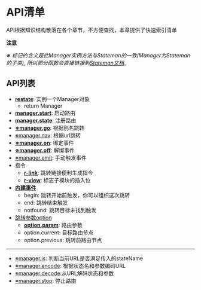 
# API清单

API根据知识结构散落在各个章节，不方便查找，本章提供了快速索引清单

__注意__

_**※** 标记的含义是此Manager实例方法与Stateman的一致(Manager为Stateman的子类), 所以部分函数会直接链接到[Stateman文档](https://leeluolee.github.io/stateman)__



## API列表

- **[restate](./core/route.md#api-restate)**: 实例一个Manager对象
    - return Manager
- **[manager.start](./core/boot.md#api-manager.start)**: 启动路由
- **[manager.state](./core/route.md#api-manager.state)**: 注册路由
- **[※manager.go](./core/boot.md#api-manager.start)**: 根据别名跳转
- [※manager.nav](./core/boot.md#api-manager.start): 根据url跳转
- **[※manager.on](https://leeluolee.github.io/stateman/?doc=API&lang=zh#stateman-文档-api-statemanon)**: 绑定事件
- **[※manager.off](https://leeluolee.github.io/stateman/?doc=API&lang=zh#stateman-文档-api-statemanoff)**: 解绑事件
- [※manager.emit](https://leeluolee.github.io/stateman/?doc=API&lang=zh#stateman-文档-api-statemanemit): 手动触发事件
- 指令
    - **[r-link](./core/view.md#r-link)**: 跳转链接便利生成指令
    - **[r-view](./core/view.md#r-view)**: 标志子模块的插入位
- **[内建事件](./docs/core/event.md)**
    - begin: 跳转开始前触发，你可以组织这次跳转
    - end: 跳转结束触发
    - notfound: 跳转目标未找到触发
- [跳转参数option](./core/option.md)
    - **[option.param](./core/match.md)**: 路由参数
    - option.current: 目标路由节点
    - option.previous: 跳转前路由节点

-------

- [※manager.is](https://leeluolee.github.io/stateman/?doc=API&lang=zh#stateman-文档-api-statemanis): 判断当前URL是否满足传入的stateName
- [※manager.encode](https://leeluolee.github.io/stateman/?doc=API&lang=zh#stateman-文档-api-statemanencode): 根据状态名和参数编码URL
- [※manager.decode](https://leeluolee.github.io/stateman/?doc=API&lang=zh#stateman-文档-api-statemandecode):从URL解码状态和参数
- [※manager.stop](https://leeluolee.github.io/stateman/?doc=API&lang=zh#stateman-文档-api-statemanstop): 停止路由



